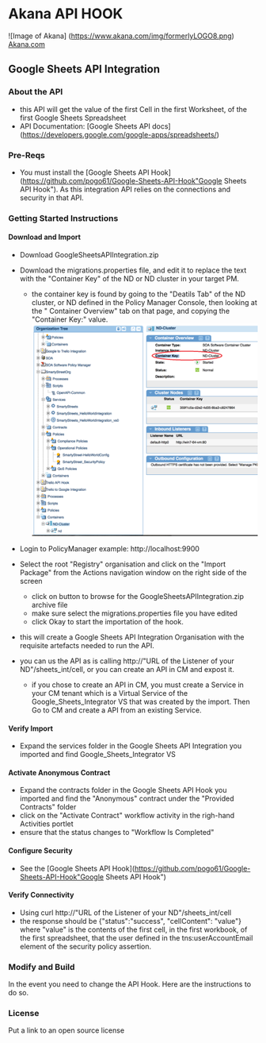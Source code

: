 # Akana API HOOK
![Image of Akana] 
(https://www.akana.com/img/formerlyLOGO8.png) 
[Akana.com](http://akana.com)

## Google Sheets API Integration 
### About the API
- this API will get the value of the first Cell in the first Worksheet, of the first Google Sheets Spreadsheet
- API Documentation: [Google Sheets API docs] (https://developers.google.com/google-apps/spreadsheets/)

### Pre-Reqs
- You must install the [Google Sheets API Hook](https://github.com/pogo61/Google-Sheets-API-Hook"Google Sheets API Hook"). As this integration API relies on the connections and security in that API.

### Getting Started Instructions
#### Download and Import
- Download GoogleSheetsAPIIntegration.zip
- Download the migrations.properties file, and edit it to replace the <replace this with your key> text with the "Container Key" of the ND or ND cluster in your target PM.
    - the container key is found by going to the "Deatils Tab" of the ND cluster, or ND defined in the Policy Manager Console, then looking at the " Container Overview" tab on that page, and copying the "Container Key:" value. ![container key screenshot](https://github.com/pogo61/Google-Sheets-API-Integration/blob/master/Screen%20Shot%202015-03-18%20at%2011.24.45%20am.png "ND Container Key")

- Login to PolicyManager  example: http://localhost:9900
- Select the root "Registry" organisation and click on the "Import Package" from the Actions navigation window on the right side of the screen
  - click on button to browse for the GoogleSheetsAPIIntegration.zip archive file 
  - make sure select the migrations.properties file you have edited 
  - click Okay to start the importation of the hook.
- this will create a Google Sheets API Integration Organisation with the requisite artefacts needed to run the API.
- you can us the API as is calling http://"URL of the Listener of your ND"/sheets_int/cell, or you can create an API in CM and expost it.
    - if you chose to create an API in CM, you must create a Service in your CM tenant which is a Virtual Service of the Google_Sheets_Integrator VS that was created by the import. Then Go to CM and create a API from an existing Service.

#### Verify Import
- Expand the services folder in the Google Sheets API Integration you imported and find Google_Sheets_Integrator VS

#### Activate Anonymous Contract
- Expand the contracts folder in the Google Sheets API Hook you imported and find the "Anonymous" contract under the "Provided Contracts" folder
- click on the "Activate Contract" workflow activity in the righ-hand Activities portlet
- ensure that the status changes to "Workflow Is Completed"

#### Configure Security
- See the [Google Sheets API Hook](https://github.com/pogo61/Google-Sheets-API-Hook"Google Sheets API Hook")

#### Verify Connectivity
- Using curl http://"URL of the Listener of your ND"/sheets_int/cell
-  the response should be {"status":"success", "cellContent": "value"} where "value" is the contents of the first cell, in the first workbook, of the first spreadsheet, that the user defined in the tns:userAccountEmail element of the security policy assertion.

### Modify and Build
In the event you need to change the API Hook.   Here are the instructions to do so. 

### License
Put a link to an open source license

